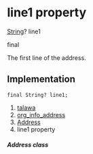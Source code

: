 
<div>

# line1 property

</div>


[String](https://api.flutter.dev/flutter/dart-core/String-class.html)?
line1


final




The first line of the address.



## Implementation

``` language-dart
final String? line1;
```







1.  [talawa](../../index.html)
2.  [org_info_address](../../models_organization_org_info_address/)
3.  [Address](../../models_organization_org_info_address/Address-class.html)
4.  line1 property

##### Address class







